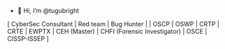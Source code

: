 - 👋 Hi, I’m @tugubright 

 [ CyberSec Consultant | Red team | Bug Hunter |  | OSCP | OSWP | CRTP | CRTE | EWPTX | CEH (Master) | CHFI (Forensic Investigator) | OSCE | CISSP-ISSEP ]

<!---
tugubright/tugubright is a ✨ special ✨ repository because its `README.md` (this file) appears on your GitHub profile.
You can click the Preview link to take a look at your changes.
--->
